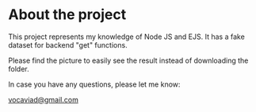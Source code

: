 # About the project

This project represents my knowledge of Node JS and EJS.
It has a fake dataset for backend "get" functions.

Please find the picture to easily see the result instead of downloading the folder.

In case you have any questions, please let me know:

vocaviad@gmail.com
